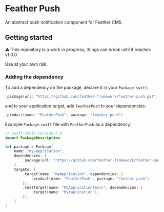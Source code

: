 # Feather Push

An abstract push notification component for Feather CMS.

## Getting started

⚠️ This repository is a work in progress, things can break until it reaches v1.0.0. 

Use at your own risk.

### Adding the dependency

To add a dependency on the package, declare it in your `Package.swift`:

```swift
.package(url: "https://github.com/feather-framework/feather-push.git", .upToNextMinor(from: "0.1.0")),
```

and to your application target, add `FeatherPush` to your dependencies:

```swift
.product(name: "FeatherPush", package: "feather-push")
```

Example `Package.swift` file with `FeatherPush` as a dependency:

```swift
// swift-tools-version:5.9
import PackageDescription

let package = Package(
    name: "my-application",
    dependencies: [
        .package(url: "https://github.com/feather-framework/feather-push.git", .upToNextMinor(from: "0.1.0")),
    ],
    targets: [
        .target(name: "MyApplication", dependencies: [
            .product(name: "FeatherPush", package: "feather-push")
        ]),
        .testTarget(name: "MyApplicationTests", dependencies: [
            .target(name: "MyApplication"),
        ]),
    ]
)
```

